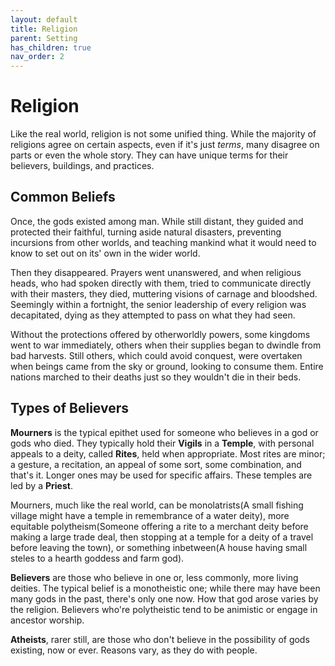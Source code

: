 ```yaml
---
layout: default
title: Religion
parent: Setting
has_children: true
nav_order: 2
---
```


# Religion

Like the real world, religion is not some unified thing. While the majority of religions agree on certain aspects, even if it's just *terms*, many disagree on parts or even the whole story. They can have unique terms for their believers, buildings, and practices.

## Common Beliefs
Once, the gods existed among man. While still distant, they guided and protected their faithful, turning aside natural disasters, preventing incursions from other worlds, and teaching mankind what it would need to know to set out on its' own in the wider world.

Then they disappeared. Prayers went unanswered, and when religious heads, who had spoken directly with them, tried to communicate directly with their masters, they died, muttering visions of carnage and bloodshed. Seemingly within a fortnight, the senior leadership of every religion was decapitated, dying as they attempted to pass on what they had seen.

Without the protections offered by otherworldly powers, some kingdoms went to war immediately, others when their supplies began to dwindle from bad harvests. Still others, which could avoid conquest, were overtaken when beings came from the sky or ground, looking to consume them. Entire nations marched to their deaths just so they wouldn't die in their beds.

## Types of Believers

**Mourners** is the typical epithet used for someone who believes in a god or gods who died. They typically hold their **Vigils** in a **Temple**, with personal appeals to a deity, called **Rites**, held when appropriate. Most rites are minor; a gesture, a recitation, an appeal of some sort, some combination, and that's it. Longer ones may be used for specific affairs. These temples are led by a **Priest**.

Mourners, much like the real world, can be monolatrists(A small fishing village might have a temple in remembrance of a water deity), more equitable polytheism(Someone offering a rite to a merchant deity before making a large trade deal, then stopping at a temple for a deity of a travel before leaving the town), or something inbetween(A house having small steles to a hearth goddess and farm god).

**Believers** are those who believe in one or, less commonly, more living deities. The typical belief is a monotheistic one; while there may have been many gods in the past, there's only one now. How that god arose varies by the religion. Believers who're polytheistic tend to be animistic or engage in ancestor worship.

**Atheists**, rarer still, are those who don't believe in the possibility of gods existing, now or ever. Reasons vary, as they do with people.